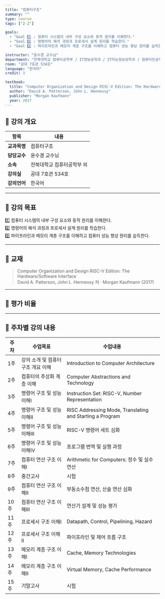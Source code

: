 ```yaml
---
title: "컴퓨터구조"
summary: ""
type: course
tags: ["2-2"]

goals:
  - "Goal 1️⃣ : 컴퓨터 시스템의 내부 구성 요소와 동작 원리를 이해한다."
  - "Goal 2️⃣ : 명령어의 해석 과정과 프로세서 설계 원리를 학습한다."
  - "Goal 3️⃣ : 파이프라인과 메모리 계층 구조를 이해하고 컴퓨터 성능 향상 원리를 습득한다."

instructor: "윤수경 교수님"
department: "전북대학교 컴퓨터공학부 / IT정보공학과 / IT지능정보공학과 / 컴퓨터인공지능학부"
room: "공대 7호관 534호"
language: "한국어"
credit: 3

textbook:
  title: "Computer Organization and Design RISC-V Edition: The Hardware/Software Interface"
  author: "David A. Patterson, John L. Hennessy"
  publisher: "Morgan Kaufmann"
  year: 2017
---
```


<!--more-->

## 📘 강의 개요

| 항목 | 내용 |
|------|------|
| **교과목명** | 컴퓨터구조 |
| **담당교수** | 윤수경 교수님 |
| **소속** | 전북대학교 컴퓨터공학부 외 |
| **강의실** | 공대 7호관 534호 |
| **강의언어** | 한국어 |

---

## 🎯 강의 목표

1️⃣ 컴퓨터 시스템의 내부 구성 요소와 동작 원리를 이해한다.  
2️⃣ 명령어의 해석 과정과 프로세서 설계 원리를 학습한다.  
3️⃣ 파이프라인과 메모리 계층 구조를 이해하고 컴퓨터 성능 향상 원리를 습득한다.

---

## 📖 교재

> Computer Organization and Design RISC-V Edition: The Hardware/Software Interface  
> David A. Patterson, John L. Hennessy 저 · Morgan Kaufmann (2017)

---

## 🧮 평가 비율

<canvas id="evaluationChart" width="400" height="400"></canvas>

<script src="https://cdn.jsdelivr.net/npm/chart.js"></script>
<script>
const ctx = document.getElementById('evaluationChart');
new Chart(ctx, {
  type: 'pie',
  data: {
    labels: ['중간고사', '기말고사', '출석', '과제'],
    datasets: [{
      data: [45, 45, 10, 0],
      backgroundColor: ['#9ad0f5', '#ffb7b2', '#ffdac1', '#b5ead7'],
      borderColor: '#222',
      borderWidth: 2
    }]
  },
  options: {
    plugins: {
      legend: {
        position: 'bottom',
        labels: { color: '#ddd', font: { size: 14 } }
      }
    }
  }
});
</script>

---

## 📆 주차별 강의 내용

| 주차 | 수업목표 | 수업내용 |
|------|-----------|-----------|
| 1주 | 강의 소개 및 컴퓨터구조 개요 이해 | Introduction to Computer Architecture |
| 2주 | 컴퓨터의 추상화 계층 이해 | Computer Abstractions and Technology |
| 3주 | 명령어 구조 및 성능 이해Ⅰ | Instruction Set: RISC-V, Number Representation |
| 4주 | 명령어 구조 및 성능 이해Ⅱ | RISC Addressing Mode, Translating and Starting a Program |
| 5주 | 명령어 구조 및 성능 이해Ⅲ | RISC-V 명령어 세트 심화 |
| 6주 | 명령어 구조 및 성능 이해Ⅳ | 프로그램 번역 및 실행 과정 |
| 7주 | 컴퓨터 연산 구조 이해Ⅰ | Arithmetic for Computers: 정수 및 실수 연산 |
| 8주 | 중간고사 | 시험 |
| 9주 | 컴퓨터 연산 구조 이해Ⅱ | 부동소수점 연산, 산술 연산 심화 |
| 10주 | 컴퓨터 연산 구조 이해Ⅲ | 연산기 설계 및 성능 평가 |
| 11주 | 프로세서 구조 이해Ⅰ | Datapath, Control, Pipelining, Hazard |
| 12주 | 프로세서 구조 이해Ⅱ | 파이프라인 및 제어 흐름 구조 |
| 13주 | 메모리 계층 구조 이해Ⅰ | Cache, Memory Technologies |
| 14주 | 메모리 계층 구조 이해Ⅱ | Virtual Memory, Cache Performance |
| 15주 | 기말고사 | 시험 |
